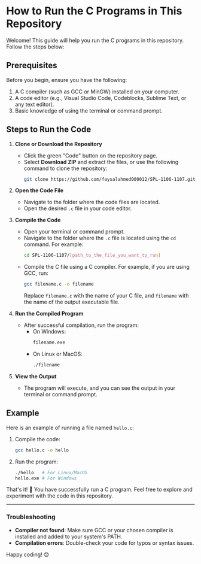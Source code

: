 # How to Run the C Programs in This Repository

Welcome! This guide will help you run the C programs in this repository. Follow the steps below:

## Prerequisites

Before you begin, ensure you have the following:

1. A C compiler (such as GCC or MinGW) installed on your computer.
2. A code editor (e.g., Visual Studio Code, Codeblocks, Sublime Text, or any text editor).
3. Basic knowledge of using the terminal or command prompt.

## Steps to Run the Code

1. **Clone or Download the Repository**

   - Click the green "Code" button on the repository page.
   - Select **Download ZIP** and extract the files, or use the following command to clone the repository:
     ```bash
     git clone https://github.com/faysalahmed000012/SPL-1106-1107.git
     ```

2. **Open the Code File**

   - Navigate to the folder where the code files are located.
   - Open the desired `.c` file in your code editor.

3. **Compile the Code**

   - Open your terminal or command prompt.
   - Navigate to the folder where the `.c` file is located using the `cd` command. For example:
     ```bash
     cd SPL-1106-1107/[path_to_the_file_you_want_to_run]
     ```
   - Compile the C file using a C compiler. For example, if you are using GCC, run:
     ```bash
     gcc filename.c -o filename
     ```
     Replace `filename.c` with the name of your C file, and `filename` with the name of the output executable file.

4. **Run the Compiled Program**

   - After successful compilation, run the program:
     - On Windows:
       ```bash
       filename.exe
       ```
     - On Linux or MacOS:
       ```bash
       ./filename
       ```

5. **View the Output**
   - The program will execute, and you can see the output in your terminal or command prompt.

## Example

Here is an example of running a file named `hello.c`:

1. Compile the code:
   ```bash
   gcc hello.c -o hello
   ```
2. Run the program:
   ```bash
   ./hello   # For Linux/MacOS
   hello.exe # For Windows
   ```

That's it! 🎉 You have successfully run a C program. Feel free to explore and experiment with the code in this repository.

---

### Troubleshooting

- **Compiler not found**: Make sure GCC or your chosen compiler is installed and added to your system's PATH.
- **Compilation errors**: Double-check your code for typos or syntax issues.

Happy coding! 😊
